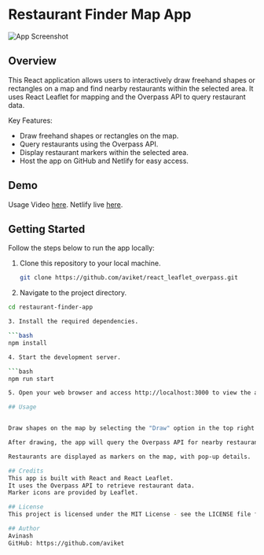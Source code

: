 # Restaurant Finder Map App

![App Screenshot](screenshot.png)

## Overview

This React application allows users to interactively draw freehand shapes or rectangles on a map and find nearby restaurants within the selected area. It uses React Leaflet for mapping and the Overpass API to query restaurant data.

Key Features:

- Draw freehand shapes or rectangles on the map.
- Query restaurants using the Overpass API.
- Display restaurant markers within the selected area.
- Host the app on GitHub and Netlify for easy access.

## Demo

Usage Video [here](https://www.youtube.com/watch?v=mP6fmBPX0eg).
Netlify live  [here](https://snazzy-phoenix-19d8f5.netlify.app/).

## Getting Started

Follow the steps below to run the app locally:

1. Clone this repository to your local machine.

   ```bash
   git clone https://github.com/aviket/react_leaflet_overpass.git

2. Navigate to the project directory.

```bash
cd restaurant-finder-app

3. Install the required dependencies.

```bash
npm install

4. Start the development server.

```bash
npm run start

5. Open your web browser and access http://localhost:3000 to view the app.

## Usage


Draw shapes on the map by selecting the "Draw" option in the top right corner of the map.

After drawing, the app will query the Overpass API for nearby restaurants within the drawn area.

Restaurants are displayed as markers on the map, with pop-up details.

## Credits
This app is built with React and React Leaflet.
It uses the Overpass API to retrieve restaurant data.
Marker icons are provided by Leaflet.

## License
This project is licensed under the MIT License - see the LICENSE file for details.

## Author
Avinash
GitHub: https://github.com/aviket

